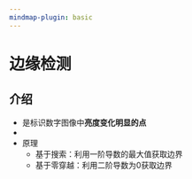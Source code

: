 ```yaml
---
mindmap-plugin: basic
---
```

# 边缘检测

## 介绍
- 是标识数字图像中**亮度变化明显的点** 
- 
- 原理
	- 基于搜索：利用一阶导数的最大值获取边界
	- 基于零穿越：利用二阶导数为0获取边界